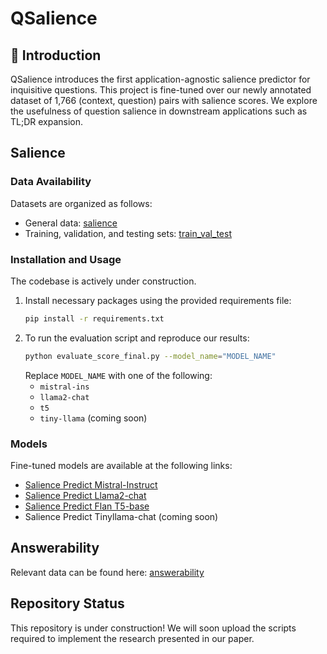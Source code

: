 # QSalience

## :star2: Introduction
QSalience introduces the first application-agnostic salience predictor for inquisitive questions. This project is fine-tuned over our newly annotated dataset of 1,766 (context, question) pairs with salience scores. We explore the usefulness of question salience in downstream applications such as TL;DR expansion.

## Salience

### Data Availability
Datasets are organized as follows:
- General data: [salience](./data/salience)
- Training, validation, and testing sets: [train_val_test](./data/train_val_test)

### Installation and Usage
The codebase is actively under construction.
1. Install necessary packages using the provided requirements file:
   ```bash
   pip install -r requirements.txt
   ```
2. To run the evaluation script and reproduce our results:
   ```bash
   python evaluate_score_final.py --model_name="MODEL_NAME"
   ```
   Replace `MODEL_NAME` with one of the following:
   - `mistral-ins`
   - `llama2-chat`
   - `t5`
   - `tiny-llama` (coming soon)

### Models
Fine-tuned models are available at the following links:
- [Salience Predict Mistral-Instruct](https://huggingface.co/lingchensanwen/mistral-ins-generation-best-balanced)
- [Salience Predict Llama2-chat](https://huggingface.co/lingchensanwen/llama2-chat-generation-best-balanced)
- [Salience Predict Flan T5-base](https://huggingface.co/lingchensanwen/t5_model_1st)
- Salience Predict Tinyllama-chat (coming soon)

## Answerability
Relevant data can be found here: [answerability](./data/answerability)

## Repository Status
This repository is under construction! We will soon upload the scripts required to implement the research presented in our paper.
